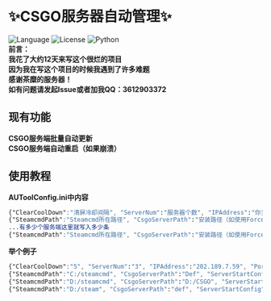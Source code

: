 # ✨CSGO服务器自动管理✨
![Language](https://img.shields.io/badge/language-python-green.svg?style=plastic)
![License](https://img.shields.io/badge/license-GPL-orange.svg?style=plastic)
![Python](https://img.shields.io/badge/python-3.10+-blue)<br />
**前言：**<br />
**我花了大约12天来写这个很烂的项目**<br />
**因为我在写这个项目的时候我遇到了许多难题**<br />
**感谢茶糜的服务器！**<br />
**如有问题请发起Issue或者加我QQ：3612903372**<br />
## 现有功能
**CSGO服务端批量自动更新**<br />
**CSGO服务端自动重启（如果崩溃）**<br />
## 使用教程
**AUToolConfig.ini中内容**<br />
```css
{"ClearCoolDown":"清屏冷却间隔", "ServerNum":"服务器个数", "IPAddress":"你当前服务器的IP", "Port0": "第一个服务端端口", "Port1": "第二个服务端端口", ..., "Portn": "第n+1个服务端端口"}
{"SteamcmdPath":"Steamcmd所在路径", "CsgoServerPath":"安装路径（如使用Force_install_dir直接填写dir即可，如未使用不填或者填写'Def'或'def'）", "ServerStartConfig":"启动参数"}
...有多少个服务端这里就写入多少条
{"SteamcmdPath":"Steamcmd所在路径", "CsgoServerPath":"安装路径（如使用Force_install_dir直接填写dir即可，如未使用不填或者填写'Def'或'def'）", "ServerStartConfig":"启动参数"}
```
**举个例子**<br />
```css
{"ClearCoolDown":"5", "ServerNum":"3", "IPAddress":"202.189.7.59", "Port0": "27900", "Port1": "27400", "Port2": "27600"}
{"SteamcmdPath":"C:/steamcmd", "CsgoServerPath":"Def", "ServerStartConfig":"-game csgo -console -ip 0.0.0.0 -usercon +game_type 0 +game_mode 0 +port 27015 +map de_dust2 -tickrate 128 -maxplayers_override 32 +mapgroup mg_active"}
{"SteamcmdPath":"D:/steamcmd", "CsgoServerPath":"D:/CSGO", "ServerStartConfig":"-game csgo -console -ip 0.0.0.0 -usercon +game_type 0 +game_mode 0 +port 27015 +map de_dust2 -tickrate 128 -maxplayers_override 32 +mapgroup mg_active"}
{"SteamcmdPath":"D:/steam", "CsgoServerPath":"def", "ServerStartConfig":"-game csgo -console -ip 0.0.0.0 -usercon +game_type 0 +game_mode 0 +port 27015 +map de_dust2 -tickrate 128 -maxplayers_override 32 +mapgroup mg_active"}
```
